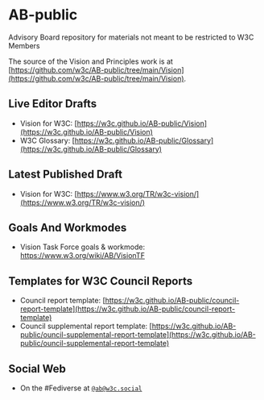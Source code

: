 # AB-public
Advisory Board repository for materials not meant to be restricted to W3C Members

The source of the Vision and Principles work is at [https://github.com/w3c/AB-public/tree/main/Vision](https://github.com/w3c/AB-public/tree/main/Vision).

## Live Editor Drafts

* Vision for W3C: [https://w3c.github.io/AB-public/Vision](https://w3c.github.io/AB-public/Vision)
* W3C Glossary: [https://w3c.github.io/AB-public/Glossary](https://w3c.github.io/AB-public/Glossary)

## Latest Published Draft
* Vision for W3C: [https://www.w3.org/TR/w3c-vision/](https://www.w3.org/TR/w3c-vision/)

## Goals And Workmodes
* Vision Task Force goals & workmode: https://www.w3.org/wiki/AB/VisionTF

## Templates for W3C Council Reports
* Council report template: [https://w3c.github.io/AB-public/council-report-template](https://w3c.github.io/AB-public/council-report-template)
* Council supplemental report template: [https://w3c.github.io/AB-public/ouncil-supplemental-report-template](https://w3c.github.io/AB-public/ouncil-supplemental-report-template)

## Social Web
* On the #Fediverse at <a href="https://w3c.social/@ab" rel="me">`@ab@w3c.social`</a>
